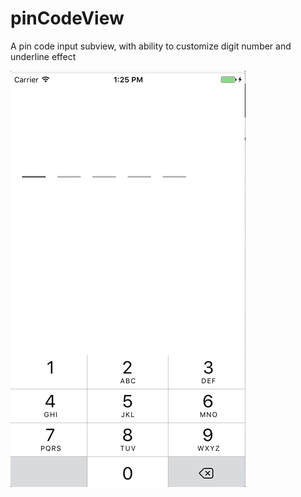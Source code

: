 # pinCodeView

A pin code input subview, with ability to customize digit number and underline effect

![set class](https://github.com/Ethandf90/pinCodeView/blob/master/screenShot.gif)

